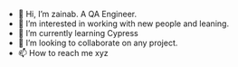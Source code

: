 - 👋 Hi, I’m zainab. A QA Engineer.
- 👀 I’m interested in working with new people and leaning.
- 🌱 I’m currently learning Cypress
- 💞️ I’m looking to collaborate on any project. 
- 📫 How to reach me xyz

<!---
ms-zainny/ms-zainny is a ✨ special ✨ repository because its `README.md` (this file) appears on your GitHub profile.
You can click the Preview link to take a look at your changes.
--->
